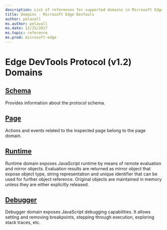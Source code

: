 ```yaml
---
description: List of references for supported domains in Microsoft Edge DevTools.
title: Domains - Microsoft Edge DevTools
author: pelavall
ms.author: pelavall
ms.date: 12/15/2017
ms.topic: reference
ms.prod: microsoft-edge
---
```

# Edge DevTools Protocol (v1.2) Domains
## [Schema](schema.md)
Provides information about the protocol schema.
## [Page](page.md)
Actions and events related to the inspected page belong to the page domain.
## [Runtime](runtime.md)
Runtime domain exposes JavaScript runtime by means of remote evaluation and mirror objects. Evaluation results are returned as mirror object that expose object type, string representation and unique identifier that can be used for further object reference. Original objects are maintained in memory unless they are either explicitly released.
## [Debugger](debugger.md)
Debugger domain exposes JavaScript debugging capabilities. It allows setting and removing breakpoints, stepping through execution, exploring stack traces, etc.